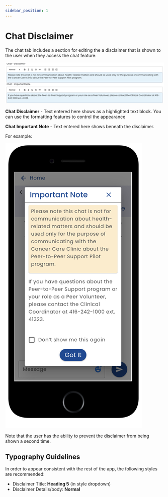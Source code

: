 ```yaml
---
sidebar_position: 1
---
```


# Chat Disclaimer

The chat tab includes a section for editing the a disclaimer that is shown to the user when they access the chat feature:

![Disclaimer Edit](img/chat-disclaimer-edit.png)

**Chat Disclaimer** - Text entered here shows as a highlighted text block.  You can use the formatting features to control the appearance

**Chat Important Note** - Text entered here shows beneath the disclaimer.

For example:

![Disclaimer User](img/chat-disclaimer-user.png)

Note that the user has the ability to prevent the disclaimer from being shown a second time.

## Typography Guidelines

In order to appear consistent with the rest of the app, the following styles are recommended:

* Disclaimer Title: **Heading 5** (in style dropdown)
* Disclaimer Details/body: **Normal**
